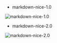 - markdown-nice-1.0

![markdown-nice-1.0](https://draw-wechat.oss-cn-hangzhou.aliyuncs.com/markdown-nice-1.0_20191001230518.png)

- markdown-nice-2.0

![markdown-nice-2.0](https://my-wechat.mdnice.com/mdnice/markdown-nice-2.0_20191028092743.png)